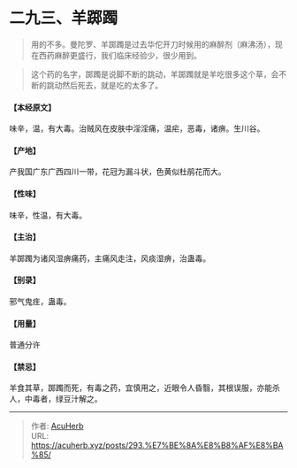 # 二九三、羊踯躅


> 用的不多。曼陀罗、羊踯躅是过去华佗开刀时候用的麻醉剂（麻沸汤），现在西药麻醉更盛行，我们临床经验少，很少用到。

> 这个药的名字，踯躅是说脚不断的跳动，羊踯躅就是羊吃很多这个草，会不断的跳动然后死去，就是吃的太多了。

#### 【本经原文】
味辛，温，有大毒。治贼风在皮肤中淫淫痛，温疟，恶毒，诸痹。生川谷。
#### 【产地】
产我国广东广西四川一带，花冠为漏斗状，色黄似杜鹃花而大。
#### 【性味】
味辛，性温，有大毒。
#### 【主治】
羊踯躅为诸风湿痹痛药，主痛风走注，风痰湿痹，治蛊毒。
#### 【别录】
邪气鬼疰，蛊毒。
#### 【用量】
普通分许
#### 【禁忌】
羊食其草，踯躅而死，有毒之药，宜慎用之，近眼令人昏翳，其根误服，亦能杀人，中毒者，绿豆汁解之。

---

> 作者: [AcuHerb](https://acuherb.xyz)  
> URL: https://acuherb.xyz/posts/293.%E7%BE%8A%E8%B8%AF%E8%BA%85/  

